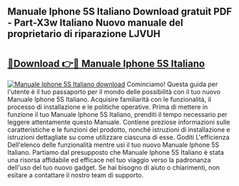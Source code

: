## Manuale Iphone 5S Italiano Download gratuit PDF - Part-X3w Italiano Nuovo manuale del proprietario di riparazione LJVUH

# <h2><a href="http://dffom9.blite.top/?on=Manuale+Iphone+5S+Italiano">🔗Download 👉🔴 Manuale Iphone 5S Italiano</a></h2>

[![Manuale Iphone 5S Italiano download](https://i.imgur.com/lujVjoI.png)](http://dffom9.blite.top/?on=Manuale+Iphone+5S+Italiano)
Cominciamo! Questa guida per l'utente è il tuo passaporto per il mondo delle possibilità con il tuo nuovo Manuale Iphone 5S Italiano. Acquisire familiarità con le funzionalità, il processo di installazione e le politiche operative. Prima di mettere in funzione il tuo Manuale Iphone 5S Italiano, prenditi il tempo necessario per leggere attentamente questo Manuale. Contiene preziose informazioni sulle caratteristiche e le funzioni del prodotto, nonché istruzioni di installazione e istruzioni dettagliate su come utilizzare ciascuna di esse. Goditi L'efficienza Dell'elenco delle funzionalità mentre usi il tuo nuovo Manuale Iphone 5S Italiano. Partiamo dal presupposto che Manuale Iphone 5S Italiano è stata una risorsa affidabile ed efficace nel tuo viaggio verso la padronanza dell'uso del tuo nuovo gadget. Se hai bisogno di aiuto o chiarimenti, non esitare a contattare il nostro team di supporto.
